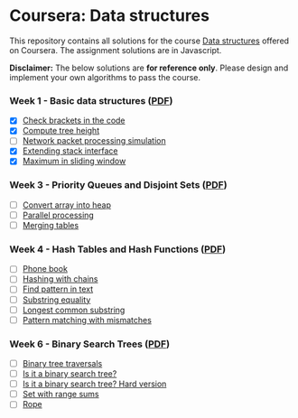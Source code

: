 # Coursera: Data structures

This repository contains all solutions for the course [Data structures](https://www.coursera.org/learn/data-structures) offered on Coursera. The assignment solutions are in Javascript.

**Disclaimer:** The below solutions are **for reference only**. Please design and implement your own algorithms to pass the course.

### Week 1 - Basic data structures ([PDF](Assignments/1.pdf))

- [x] [Check brackets in the code](Solutions/1_1.js)
- [x] [Compute tree height](Solutions/1_2.js)
- [ ] [Network packet processing simulation](Solutions/1_3.js)
- [x] [Extending stack interface](Solutions/1_4.js)
- [x] [Maximum in sliding window](Solutions/1_5.js)

### Week 3 - Priority Queues and Disjoint Sets ([PDF](Assignments/3.pdf))

- [ ] [Convert array into heap](Solutions/3_1.js)
- [ ] [Parallel processing](Solutions/3_2.js)
- [ ] [Merging tables](Solutions/3_3.js)

### Week 4 - Hash Tables and Hash Functions ([PDF](Assignments/4.pdf))

- [ ] [Phone book](Solutions/4_1.js)
- [ ] [Hashing with chains](Solutions/4_2.js)
- [ ] [Find pattern in text](Solutions/4_3.js)
- [ ] [Substring equality](Solutions/4_4.js)
- [ ] [Longest common substring](Solutions/4_5.js)
- [ ] [Pattern matching with mismatches](Solutions/4_6.js)

### Week 6 - Binary Search Trees ([PDF](Assignments/6.pdf))

- [ ] [Binary tree traversals](Solutions/6_1.js)
- [ ] [Is it a binary search tree?](Solutions/6_2.js)
- [ ] [Is it a binary search tree? Hard version](Solutions/6_3.js)
- [ ] [Set with range sums](Solutions/6_4.js)
- [ ] [Rope](Solutions/6_5.js)

